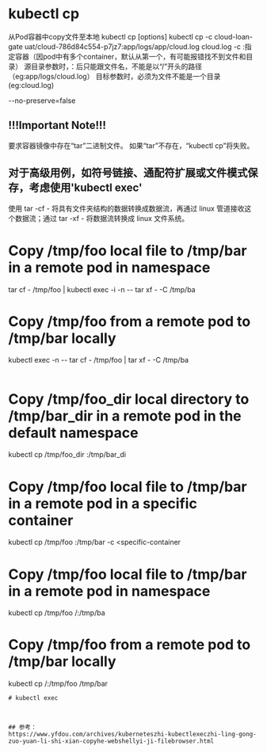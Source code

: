 # kubectl cp
从Pod容器中copy文件至本地
kubectl cp <file-spec-src> <file-spec-dest> [options]
kubectl cp -c cloud-loan-gate uat/cloud-786d84c554-p7jz7:app/logs/app/cloud.log cloud.log
-c :指定容器（因pod中有多个container，默认从第一个，有可能报错找不到文件和目录）
源目录参数时，：后只能跟文件名，不能是以“/”开头的路径（eg:app/logs/cloud.log）
目标参数时，必须为文件不能是一个目录(eg:cloud.log)

--no-preserve=false

## !!!Important Note!!!
要求容器镜像中存在“tar”二进制文件。 如果“tar”不存在，“kubectl cp”将失败。  


## 对于高级用例，如符号链接、通配符扩展或文件模式保存，考虑使用'kubectl exec'  
使用 tar -cf - 将具有文件夹结构的数据转换成数据流，再通过 linux 管道接收这个数据流；通过 tar -xf - 将数据流转换成 linux 文件系统。

# Copy /tmp/foo local file to /tmp/bar in a remote pod in namespace <some-namespace>
tar cf - /tmp/foo | kubectl exec -i -n <some-namespace> <some-pod> -- tar xf - -C /tmp/ba

# Copy /tmp/foo from a remote pod to /tmp/bar locally
kubectl exec -n <some-namespace> <some-pod> -- tar cf - /tmp/foo | tar xf - -C /tmp/ba

```

```
# Copy /tmp/foo_dir local directory to /tmp/bar_dir in a remote pod in the default namespace
kubectl cp /tmp/foo_dir <some-pod>:/tmp/bar_di

# Copy /tmp/foo local file to /tmp/bar in a remote pod in a specific container
kubectl cp /tmp/foo <some-pod>:/tmp/bar -c <specific-container

# Copy /tmp/foo local file to /tmp/bar in a remote pod in namespace <some-namespace>
kubectl cp /tmp/foo <some-namespace>/<some-pod>:/tmp/ba

# Copy /tmp/foo from a remote pod to /tmp/bar locally
kubectl cp <some-namespace>/<some-pod>:/tmp/foo /tmp/bar

```
# kubectl exec



## 参考：
https://www.yfdou.com/archives/kuberneteszhi-kubectlexeczhi-ling-gong-zuo-yuan-li-shi-xian-copyhe-webshellyi-ji-filebrowser.html
